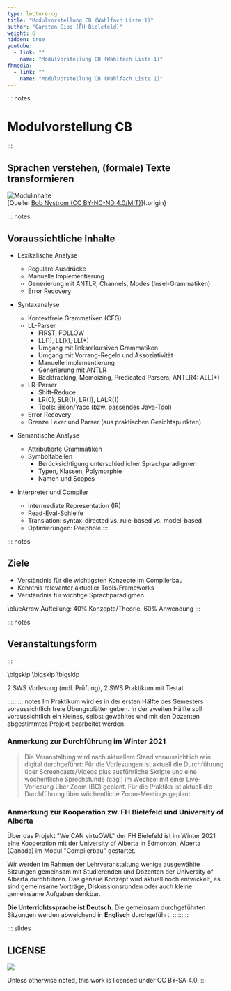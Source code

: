 ```yaml
---
type: lecture-cg
title: "Modulvorstellung CB (Wahlfach Liste 1)"
author: "Carsten Gips (FH Bielefeld)"
weight: 6
hidden: true
youtube:
  - link: ""
    name: "Modulvorstellung CB (Wahlfach Liste 1)"
fhmedia:
  - link: ""
    name: "Modulvorstellung CB (Wahlfach Liste 1)"
---
```



::: notes
# Modulvorstellung CB
:::

## Sprachen verstehen, (formale) Texte transformieren

<!-- XXX ggf. mit Orga/Intro1 abgleichen -->

![Modulinhalte](figs/orga/mountain)\
[Quelle: [Bob Nystrom (CC BY-NC-ND 4.0/MIT)](https://github.com/munificent/craftinginterpreters/blob/master/site/image/a-map-of-the-territory/mountain.png)]{.origin}


::: notes
## Voraussichtliche Inhalte

*   Lexikalische Analyse
    *   Reguläre Ausdrücke
    *   Manuelle Implementierung
    *   Generierung mit ANTLR, Channels, Modes (Insel-Grammatiken)
    *   Error Recovery

*   Syntaxanalyse
    *   Kontextfreie Grammatiken (CFG)
    *   LL-Parser
        *   FIRST, FOLLOW
        *   LL(1), LL(k), LL(*)
        *   Umgang mit linksrekursiven Grammatiken
        *   Umgang mit Vorrang-Regeln und Assoziativität
        *   Manuelle Implementierung
        *   Generierung mit ANTLR
        *   Backtracking, Memoizing, Predicated Parsers; ANTLR4: ALL(*)
    *   LR-Parser
        *   Shift-Reduce
        *   LR(0), SLR(1), LR(1), LALR(1)
        *   Tools: Bison/Yacc (bzw. passendes Java-Tool)
    *   Error Recovery
    *   Grenze Lexer und Parser (aus praktischen Gesichtspunkten)

*   Semantische Analyse
    *   Attributierte Grammatiken
    *   Symboltabellen
        *   Berücksichtigung unterschiedlicher Sprachparadigmen
        *   Typen, Klassen, Polymorphie
        *   Namen und Scopes

*   Interpreter und Compiler
    *   Intermediate Representation (IR)
    *   Read-Eval-Schleife
    *   Translation: syntax-directed vs. rule-based vs. model-based
    *   Optimierungen: Peephole
:::


::: notes
## Ziele

*   Verständnis für die wichtigsten Konzepte im Compilerbau
*   Kenntnis relevanter aktueller Tools/Frameworks
*   Verständnis für wichtige Sprachparadigmen

\blueArrow Aufteilung: 40% Konzepte/Theorie, 60% Anwendung
:::


::: notes
## Veranstaltungsform
:::

\bigskip
\bigskip
\bigskip

2 SWS Vorlesung (mdl. Prüfung), 2 SWS Praktikum mit Testat


::::::::: notes
Im Praktikum wird es in der ersten Hälfte des Semesters voraussichtlich freie
Übungsblätter geben. In der zweiten Hälfte soll voraussichtlich ein kleines,
selbst gewähltes und mit den Dozenten abgestimmtes Projekt bearbeitet werden.


### Anmerkung zur Durchführung im Winter 2021

> Die Veranstaltung wird nach aktuellem Stand voraussichtlich rein digital
> durchgeführt: Für die Vorlesungen ist aktuell die Durchführung über
> Screencasts/Videos plus ausführliche Skripte und eine wöchentliche
> Sprechstunde (cagi) im Wechsel mit einer Live-Vorlesung über Zoom (BC)
> geplant. Für die Praktika ist aktuell die Durchführung über wöchentliche
> Zoom-Meetings geplant.


### Anmerkung zur Kooperation zw. FH Bielefeld und University of Alberta

Über das Projekt "We CAN virtuOWL" der FH Bielefeld ist im Winter 2021 eine
Kooperation mit der University of Alberta in Edmonton, Alberta (Canada) im
Modul "Compilerbau" gestartet.

Wir werden im Rahmen der Lehrveranstaltung wenige ausgewählte Sitzungen
gemeinsam mit Studierenden und Dozenten der University of Alberta durchführen.
Das genaue Konzept wird aktuell noch entwickelt, es sind gemeinsame Vorträge,
Diskussionsrunden oder auch kleine gemeinsame Aufgaben denkbar.

**Die Unterrichtssprache ist Deutsch**. Die gemeinsam durchgeführten Sitzungen
werden abweichend in **Englisch** durchgeführt.
:::::::::







<!-- DO NOT REMOVE - THIS IS A LAST SLIDE TO INDICATE THE LICENSE AND POSSIBLE EXCEPTIONS (IMAGES, ...). -->
::: slides
## LICENSE
![](https://licensebuttons.net/l/by-sa/4.0/88x31.png)

Unless otherwise noted, this work is licensed under CC BY-SA 4.0.
:::
